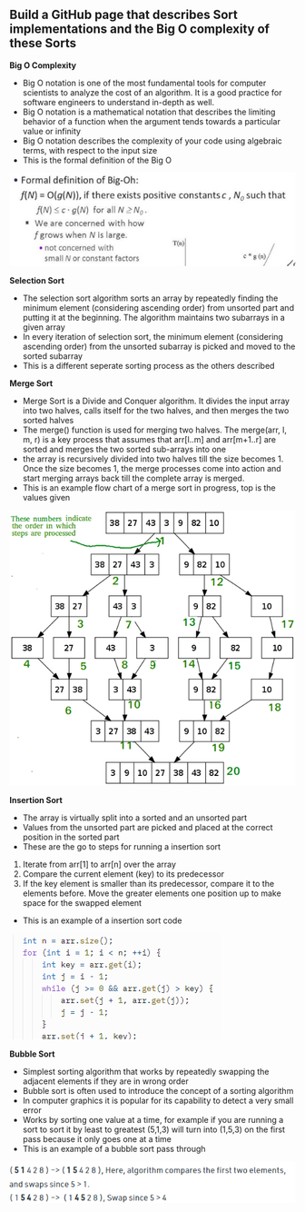 ## Build a GitHub page that describes Sort implementations and the Big O complexity of these Sorts ## 
**Big O Complexity**
* Big O notation is one of the most fundamental tools for computer scientists to analyze the cost of an algorithm. It is a good practice for software engineers to understand in-depth as well.
* Big O notation is a mathematical notation that describes the limiting behavior of a function when the argument tends towards a particular value or infinity
* Big O notation describes the complexity of your code using algebraic terms, with respect to the input size
* This is the formal definition of the Big O

![baka](https://github.com/lucap2527/lucasus/blob/gh-pages/Screenshot%202022-04-03%20210457.png)

**Selection Sort**
* The selection sort algorithm sorts an array by repeatedly finding the minimum element (considering ascending order) from unsorted part and putting it at the beginning. The algorithm maintains two subarrays in a given array
* In every iteration of selection sort, the minimum element (considering ascending order) from the unsorted subarray is picked and moved to the sorted subarray
* This is a different seperate sorting process as the others described

**Merge Sort**
* Merge Sort is a Divide and Conquer algorithm. It divides the input array into two halves, calls itself for the two halves, and then merges the two sorted halves
* The merge() function is used for merging two halves. The merge(arr, l, m, r) is a key process that assumes that arr[l..m] and arr[m+1..r] are sorted and merges the two sorted sub-arrays into one
*  the array is recursively divided into two halves till the size becomes 1. Once the size becomes 1, the merge processes come into action and start merging arrays back till the complete array is merged.
*  This is an example flow chart of a merge sort in progress, top is the values given

![sus](https://github.com/lucap2527/lucasus/blob/gh-pages/Merge-Sort-Tutorial.png)

**Insertion Sort**
* The array is virtually split into a sorted and an unsorted part
* Values from the unsorted part are picked and placed at the correct position in the sorted part
* These are the go to steps for running a insertion sort
1. Iterate from arr[1] to arr[n] over the array
2. Compare the current element (key) to its predecessor
3. If the key element is smaller than its predecessor, compare it to the elements before. Move the greater elements one position up to make space for the swapped element
* This is an example of a insertion sort code

![image](https://github.com/lucap2527/lucasus/blob/gh-pages/Screenshot%202022-04-03%20211537.png)

**Bubble Sort**
* Simplest sorting algorithm that works by repeatedly swapping the adjacent elements if they are in wrong order
* Bubble sort is often used to introduce the concept of a sorting algorithm
* In computer graphics it is popular for its capability to detect a very small error
* Works by sorting one value at a time, for example if you are running a sort to sort it by least to greatest (5,1,3) will turn into (1,5,3) on the first pass because it only goes one at a time
* This is an example of a bubble sort pass through 

![image1](https://github.com/lucap2527/lucasus/blob/gh-pages/Screenshot%202022-04-03%20211911.png)
